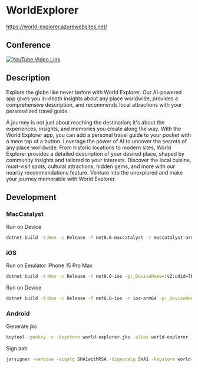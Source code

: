 # WorldExplorer

https://world-explorer.azurewebsites.net/

## Conference
[![YouTube Video Link](https://img.youtube.com/vi/sHVlg8Y6qlU/0.jpg)](https://www.youtube.com/watch?v=sHVlg8Y6qlU)

## Description

Explore the globe like never before with World Explorer. Our AI-powered app gives you in-depth insights about any place worldwide, provides a comprehensive description, and recommends local attractions with your personalized travel guide.

A journey is not just about reaching the destination; it's about the experiences, insights, and memories you create along the way. With the World Explorer app, you can add a personal travel guide to your pocket with a mere tap of a button. Leverage the power of AI to uncover the secrets of any place worldwide. From historic locations to modern sites, World Explorer provides a detailed description of your desired place, shaped by community insights and tailored to your interests. Discover the local cuisine, must-visit spots, cultural attractions, hidden gems, and more with our nearby recommendations feature. Venture into the unexplored and make your journey memorable with World Explorer.

## Development

### MacCatalyst

Run on Device

```bash
dotnet build -t:Run -c Release -f net8.0-maccatalyst -r maccatalyst-arm64
```

### iOS

Run on Emulator iPhone 15 Pro Max

```bash
dotnet build -t:Run -c Release -f net8.0-ios -p:_DeviceName=:v2:udid=7D850AFF-242B-41BC-A9A7-A0818D4CEF30
```

Run on Device

```bash
dotnet build -t:Run -c Release -f net8.0-ios -r ios-arm64 -p:_DeviceName=IDENTIFIER
```

### Android

Generate jks

```bash
keytool -genkey -v -keystore world-explorer.jks -alias world-explorer -keyalg RSA -keysize 2048 -validity 10000
```

Sign aab
```bash
jarsigner -verbose -sigalg SHA1withRSA -digestalg SHA1 -keystore world-explorer.jks com.vladislavantonyuk.worldexplorer.aab world-explorer  -storepass YOUR_PASSWORD
```
